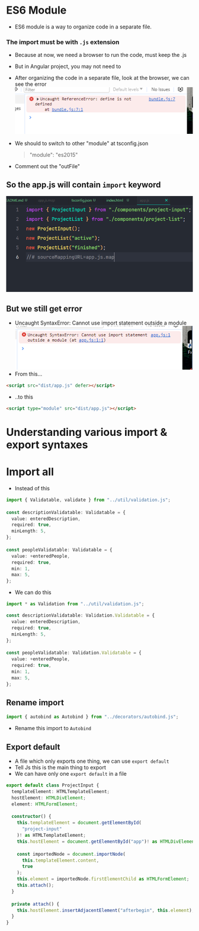 # ES6 Module

- ES6 module is a way to organize code in a separate file.

### The import must be with `.js` extension

- Because at now, we need a browser to run the code, must keep the .js
- But in Angular project, you may not need to

- After organizing the code in a separate file, look at the browser, we can see the error
  ![alt text](image.png)
- We should to switch to other "module" at tsconfig.json
  > "module": "es2015"
- Comment out the "outFile"

## So the app.js will contain `import` keyword

![alt text](image-1.png)

## But we still get error

- Uncaught SyntaxError: Cannot use import statement outside a module
  ![alt text](image-2.png)
- From this...

```html
<script src="dist/app.js" defer></script>
```

- ..to this

```html
<script type="module" src="dist/app.js"></script>
```

# Understanding various import & export syntaxes

# Import all

- Instead of this

```ts
import { Validatable, validate } from "../util/validation.js";

const descriptionValidatable: Validatable = {
  value: enteredDescription,
  required: true,
  minLength: 5,
};

const peopleValidatable: Validatable = {
  value: +enteredPeople,
  required: true,
  min: 1,
  max: 5,
};
```

- We can do this

```ts
import * as Validation from "../util/validation.js";
```

```ts
const descriptionValidatable: Validation.Validatable = {
  value: enteredDescription,
  required: true,
  minLength: 5,
};

const peopleValidatable: Validation.Validatable = {
  value: +enteredPeople,
  required: true,
  min: 1,
  max: 5,
};
```

## Rename import

```ts
import { autobind as Autobind } from "../decorators/autobind.js";
```

- Rename this import to `Autobind`

## Export default

- A file which only exports one thing, we can use `export default`
- Tell Js this is the main thing to export
- We can have only one `export default` in a file

```ts
export default class ProjectInput {
  templateElement: HTMLTemplateElement;
  hostElement: HTMLDivElement;
  element: HTMLFormElement;

  constructor() {
    this.templateElement = document.getElementById(
      "project-input"
    )! as HTMLTemplateElement;
    this.hostElement = document.getElementById("app")! as HTMLDivElement;

    const importedNode = document.importNode(
      this.templateElement.content,
      true
    );
    this.element = importedNode.firstElementChild as HTMLFormElement;
    this.attach();
  }

  private attach() {
    this.hostElement.insertAdjacentElement("afterbegin", this.element);
  }
}
```
